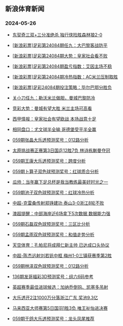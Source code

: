 ## 新浪体育新闻 
### 2024-05-26

+ [东契奇三双+三分准绝杀 独行侠险胜森林狼2-0](https://sports.sina.com.cn/basketball/nba/2024-05-25/doc-inawmema4741778.shtml)

+ [[新浪彩票]足彩第24084期任九：大巴黎客战防平](https://sports.sina.com.cn/l/2024-05-25/doc-inawkyax6134814.shtml)

+ [[新浪彩票]足彩第24084期大势：皇家社会看不败](https://sports.sina.com.cn/l/2024-05-25/doc-inawkyce4794441.shtml)

+ [[新浪彩票]足彩第24084期盈亏指数：艾因主场不稳](https://sports.sina.com.cn/l/2024-05-25/doc-inawkyce4796504.shtml)

+ [[新浪彩票]足彩第24084期冷热指数：AC米兰压制取胜](https://sports.sina.com.cn/l/2024-05-25/doc-inawmema4710036.shtml)

+ [[新浪彩票]足彩24084期投注策略：毕尔巴鄂分胜负](https://sports.sina.com.cn/l/2024-05-25/doc-inawkyax6135426.shtml)

+ [关小刀任九：勒沃米兰做胆，曼城巴黎防冷](https://sports.sina.com.cn/l/2024-05-25/doc-inawmqyw4540279.shtml)

+ [竞彩大势：曼城有望大胜 米兰主场可高看](https://sports.sina.com.cn/l/2024-05-25/doc-inawkyax6133231.shtml)

+ [西甲情报：皇家社会有望欧战 本场战意十足](https://sports.sina.com.cn/l/2024-05-25/doc-inawmekv6083924.shtml)

+ [相同盘口：尤文球半全输 哥德堡受平半全赢](https://sports.sina.com.cn/l/2024-05-25/doc-inawmema4721347.shtml)

+ [059期张晶大乐透预测奖号：012路分析](https://sports.sina.com.cn/l/2024-05-25/doc-inawmqyr5861776.shtml)

+ [太原挑战赛正赛第3日国乒12胜7负 林诗栋蒯曼夺冠](https://sports.sina.com.cn/others/pingpang/2024-05-25/doc-inawnfwq4215352.shtml)

+ [059期王康大乐透预测奖号：跨度分析](https://sports.sina.com.cn/l/2024-05-25/doc-inawmqyr5861868.shtml)

+ [059期卜算子双色球预测奖号：红球质合分析](https://sports.sina.com.cn/l/2024-05-25/doc-inawmqyw4520070.shtml)

+ [瓜帅：当年赢下足总杯是我当教练最美好时光之一](https://sports.sina.com.cn/g/pl/2024-05-25/doc-inawmzqm5683682.shtml)

+ [059期池子双色球预测奖号：红球冷热分析](https://sports.sina.com.cn/l/2024-05-25/doc-inawmqyw4520659.shtml)

+ [中超-克雷桑传射郑铮建功 泰山3-0浙江8轮不败](https://sports.sina.com.cn/china/j/2024-05-25/doc-inawnfwi5567605.shtml)

+ [澳超提醒：中部海岸近6场拿下5次数据 数据能力强](https://sports.sina.com.cn/l/2024-05-25/doc-inawmekv6082847.shtml)

+ [059期石磊双色球预测奖号：三区比分析](https://sports.sina.com.cn/l/2024-05-25/doc-inawmqyr5859315.shtml)

+ [059期孟雨双色球预测奖号：和值走势分析](https://sports.sina.com.cn/l/2024-05-25/doc-inawmqyr5859730.shtml)

+ [天空体育：孔帕尼将成拜仁新主帅 已达成口头协议](https://sports.sina.com.cn/global/germany/2024-05-25/doc-inawnfwq4215046.shtml)

+ [中超-陈杰远射刘若钒中框 梅州1-0三镇获赛季第2胜](https://sports.sina.com.cn/china/j/2024-05-25/doc-inawnfwi5567868.shtml)

+ [059期林泽双色球预测奖号：012路分析](https://sports.sina.com.cn/l/2024-05-25/doc-inawmqyw4519916.shtml)

+ [136期发哥福彩3D预测奖号：组六6码参考](https://sports.sina.com.cn/l/2024-05-25/doc-inawmqyr5867420.shtml)

+ [英超赛季最佳进球候选：加纳乔倒钩、凯塞多吊射](https://sports.sina.com.cn/g/2024-05-23/doc-inawcuze2838478.shtml)

+ [大乐透开2注1000万分落浙江广东 奖池9.3亿](https://sports.sina.com.cn/l/2024-05-25/doc-inawnfwq4230633.shtml)

+ [马来西亚大师赛第5日国羽1胜3负 唯王祉怡进决赛](https://sports.sina.com.cn/others/badmin/2024-05-25/doc-inawnfwq4221652.shtml)

+ [059期于鸽大乐透预测奖号：龙头凤尾推荐](https://sports.sina.com.cn/l/2024-05-23/doc-inaweseu2498587.shtml)

